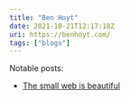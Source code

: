 ```yaml
---
title: "Ben Hoyt"
date: 2021-10-21T12:17:18Z
uri: https://benhoyt.com/
tags: ["blogs"]
---
```


Notable posts:

- [The small web is beautiful](https://benhoyt.com/writings/the-small-web-is-beautiful/)
